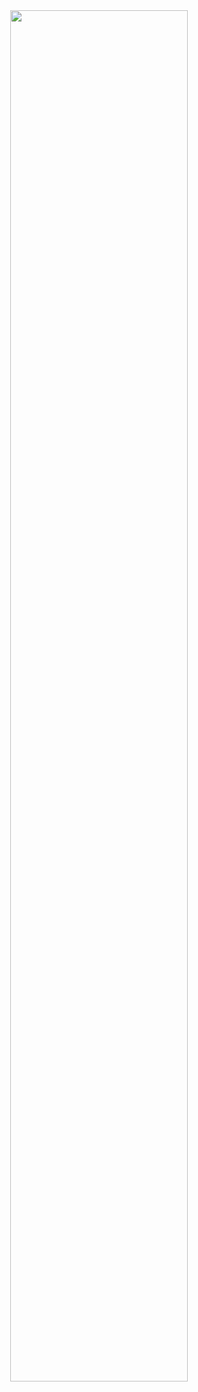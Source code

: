 <div align="center" style="width=100%">
    <a href="https://wakatime.com/@b1c25f74-0bce-4dc9-bd10-50b9bb1f9d05">
        <img src="https://wakatime.com/badge/user/b1c25f74-0bce-4dc9-bd10-50b9bb1f9d05.svg" width=75% />
    </a>
</div>
